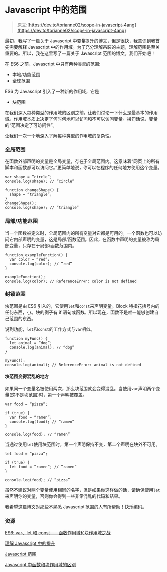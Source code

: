 # Javascript 中的范围

> 原文:[https://dev.to/torianne02/scope-in-javascript-4ang](https://dev.to/torianne02/scope-in-javascript-4ang)

最初，我写了一篇关于 Javascript 中变量提升的博文，但是很快，我意识到我首先需要解释 Javascript 中的作用域。为了充分理解吊装的主题，理解范围是至关重要的。所以，我在这里写了一篇关于 Javascript 范围的博文。我们开始吧！

在 ES6 之前，Javascript 中只有两种类型的范围:

*   本地/功能范围
*   全球范围

ES6 为 Javascript 引入了一种新的作用域，它是

*   块范围

在我们深入每种类型的作用域的区别之前，让我们讨论一下什么是最基本的作用域。作用域本质上决定了何时何地可以访问和不可以访问变量。换句话说，变量的“范围决定了可访问性”。

让我们一次一个地深入了解每种类型的作用域的复杂性。

### [](#global-scope)全局范围

在函数外部声明的变量是全局变量，存在于全局范围内。这意味着“网页上的所有脚本和函数都可以访问它。”更简单地说，你可以在程序的任何地方使用这个变量。

```
var shape = “circle”;
console.log(shape); // “circle”

function changeShape() {
  shape = “triangle”;
}
changeShape();
console.log(shape); // “triangle” 
```

### [](#localfunction-scope)局部/功能范围

当一个函数被定义时，全局范围内的所有变量对它都是可用的。一个函数也可以访问它内部声明的变量，这是局部/函数范围。因此，在函数中声明的变量被称为局部变量，只存在于局部/函数范围内。

```
function exampleFunction() {
  var color = “red”;
  console.log(color); // “red”
}

exampleFunction();
console.log(color); // ReferenceError: color is not defined 
```

### [](#block-scope)封锁范围

块范围是由 ES6 引入的，它使用`let`和`const`来声明变量。Block 特指花括号内的任何东西，`{}`。块的例子有 if 语句或函数。所以现在，函数不是唯一能够创建自己范围的东西。

说到功能，`let`和`const`的工作方式与`var`相似。

```
function myFunc() {
  let animal = “dog”;
  console.log(animal); // “dog”
}

myFunc();
console.log(animal); // ReferenceError: animal is not defined 
```

#### [](#where-block-scope-gets-confusing)块范围变得混乱的地方

如果同一个变量名被使用两次，那么块范围就会变得混乱。当使用`var`声明两个变量(这不是块范围)时，第一个声明被覆盖。

```
var food = “pizza”;

if (true) {
  var food = “ramen”;
  console.log(food); // “ramen”
}

console.log(food); // “ramen” 
```

当通过使用`let`使用块范围时，第一个声明保持不变，第二个声明在块外不可用。

```
let food = “pizza”;

if (true) {
  let food = “ramen”; // “ramen”
}

console.log(food); // “pizza” 
```

虽然不建议对两个变量使用相同的名字，但是如果你这样做的话，请确保使用`let`来声明你的变量，否则你会得到一些非常混乱的代码和结果。

我希望这篇博文对那些不熟悉 Javascript 范围的人有所帮助！快乐编码。

### [](#resources)资源

[ES6: var、let 和 const——函数作用域和块作用域之战](https://www.deadcoderising.com/2017-04-11-es6-var-let-and-const-the-battle-between-function-scope-and-block-scope/)

[理解 Javascript 中的提升](https://codeburst.io/understanding-hoisting-in-javascript-c8d35d5db2c2)

[Javascript 范围](https://www.w3schools.com/js/js_scope.asp)

[Javascript 中函数和块作用域的区别](https://medium.com/@josephcardillo/the-difference-between-function-and-block-scope-in-javascript-4296b2322abe)